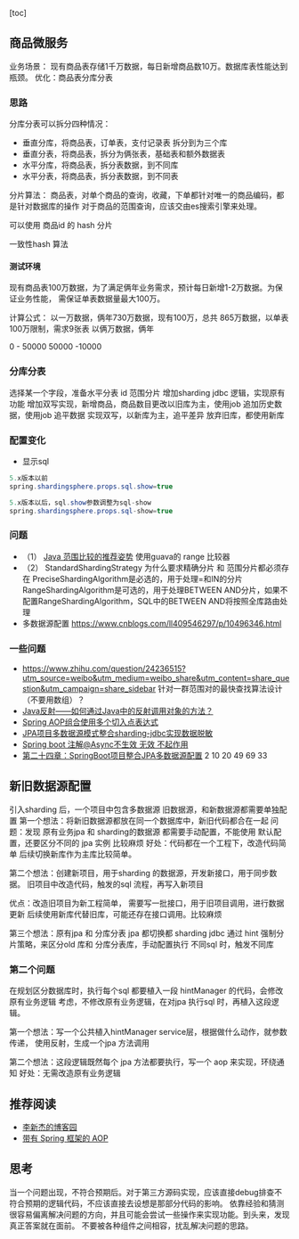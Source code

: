 [toc]
## 商品微服务
业务场景： 现有商品表存储1千万数据，每日新增商品数10万。数据库表性能达到瓶颈。
优化：商品表分库分表

### 思路
分库分表可以拆分四种情况：
* 垂直分库，将商品表，订单表，支付记录表 拆分到为三个库
* 垂直分表，将商品表，拆分为俩张表，基础表和额外数据表
* 水平分库，将商品表，拆分表数据，到不同库
* 水平分表，将商品表，拆分表数据，到不同表

分片算法：
商品表，对单个商品的查询，收藏，下单都针对唯一的商品编码，都是针对数据库的操作
对于商品的范围查询，应该交由es搜索引擎来处理。

可以使用 商品id 的 hash 分片

一致性hash 算法

#### 测试环境
现有商品表100万数据，为了满足俩年业务需求，预计每日新增1-2万数据。为保证业务性能，
需保证单表数据量最大100万。

计算公式： 以一万数据，俩年730万数据，现有100万，总共 865万数据，以单表100万限制，需求9张表
以俩万数据，俩年




0 - 50000
50000 -10000





### 分库分表

选择某一个字段，准备水平分表  id 范围分片
增加sharding jdbc 逻辑，实现原有功能
增加双写实现，新增商品，商品数目更改以旧库为主，使用job 追加历史数据，使用job 追平数据
实现双写，以新库为主，追平差异
放弃旧库，都使用新库


### 配置变化
* 显示sql 
```java
5.x版本以前
spring.shardingsphere.props.sql.show=true

5.x版本以后，sql.show参数调整为sql-show
spring.shardingsphere.props.sql-show=true
```



### 问题
* （1） [Java 范围比较的推荐姿势](https://blog.csdn.net/w605283073/article/details/121297313)
使用guava的 range 比较器
* （2） StandardShardingStrategy 为什么要求精确分片 和 范围分片都必须存在
PreciseShardingAlgorithm是必选的，用于处理=和IN的分片
RangeShardingAlgorithm是可选的，用于处理BETWEEN AND分片，如果不配置RangeShardingAlgorithm，SQL中的BETWEEN AND将按照全库路由处理
* 多数据源配置 https://www.cnblogs.com/ll409546297/p/10496346.html


### 一些问题
* https://www.zhihu.com/question/24236515?utm_source=weibo&utm_medium=weibo_share&utm_content=share_question&utm_campaign=share_sidebar
针对一群范围对的最快查找算法设计（不要用数组）？
* [Java反射——如何通过Java中的反射调用对象的方法？](https://blog.csdn.net/ly_xiamu/article/details/82900482)
* [Spring AOP组合使用多个切入点表达式](https://blog.csdn.net/qq_32224047/article/details/107103819)
* [JPA项目多数据源模式整合sharding-jdbc实现数据脱敏](http://www.kailing.pub/article/index/arcid/279.html)
* [Spring boot 注解@Async不生效 无效 不起作用](https://blog.csdn.net/weixin_37760377/article/details/103627676)
* [第二十四章：SpringBoot项目整合JPA多数据源配置](https://www.jianshu.com/p/9f812e651319)
     2 
 10 20 49 69
    33
    
## 新旧数据源配置 
引入sharding 后，一个项目中包含多数据源
旧数据源，和新数据源都需要单独配置
第一个想法：将新旧数据源都放在同一个数据库中，新旧代码都合在一起
问题：发现 原有业务jpa 和 sharding的数据源 都需要手动配置，不能使用 默认配置，还要区分不同的 jpa 实例
比较麻烦
好处：代码都在一个工程下，改造代码简单
后续切换新库作为主库比较简单。





第二个想法：创建新项目，用于sharding 的数据源，开发新接口，用于同步数据。
旧项目中改造代码，触发的sql 流程，再写入新项目

优点：改造旧项目为新工程简单，
需要写一批接口，用于旧项目调用，进行数据更新
后续使用新库代替旧库，可能还存在接口调用。比较麻烦


第三个想法：原有jpa  和 分库分表 jpa 都切换都 sharding jdbc
通过 hint 强制分片策略，来区分old 库和 分库分表库，手动配置执行 不同sql 时，触发不同库



### 第二个问题
在规划区分数据库时，执行每个sql 都要植入一段 hintManager 的代码，会修改原有业务逻辑
考虑，不修改原有业务逻辑，在对jpa 执行sql 时，再植入这段逻辑。

第一个想法：写一个公共植入hintManager service层，根据做什么动作，就参数传递， 使用反射，生成一个jpa 方法调用


第二个想法：这段逻辑既然每个 jpa 方法都要执行，写一个 aop 来实现，环绕通知
好处：无需改造原有业务逻辑

    
    
 
 
 
 

## 推荐阅读
* [李新杰的博客园](https://www.cnblogs.com/lixinjie/tag/Spring/)
* [带有 Spring 框架的 AOP](https://www.tutorialspoint.com/spring/aop_with_spring.htm)



## 思考
当一个问题出现，不符合预期后。对于第三方源码实现，应该直接debug排查不符合预期的逻辑代码，不应该直接去设想是那部分代码的影响。
依靠经验和猜测很容易偏离解决问题的方向，并且可能会尝试一些操作来实现功能。到头来，发现真正答案就在面前。
不要被各种组件之间相容，扰乱解决问题的思路。




